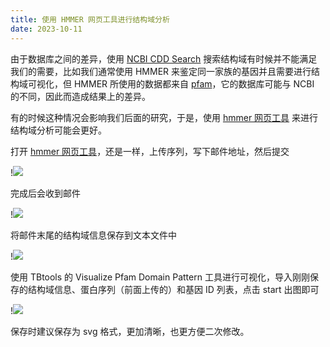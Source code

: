 ```yaml
---
title: 使用 HMMER 网页工具进行结构域分析
date: 2023-10-11
---
```


由于数据库之间的差异，使用 [NCBI CDD Search](https://www.ncbi.nlm.nih.gov/Structure/bwrpsb/bwrpsb.cgi) 搜索结构域有时候并不能满足我们的需要，比如我们通常使用 HMMER 来鉴定同一家族的基因并且需要进行结构域可视化，但 HMMER 所使用的数据都来自 [pfam](http://pfam-legacy.xfam.org/)，它的数据库可能与 NCBI 的不同，因此而造成结果上的差异。

<!--more-->

有的时候这种情况会影响我们后面的研究，于是，使用 [hmmer 网页工具](https://www.ebi.ac.uk/Tools/hmmer/) 来进行结构域分析可能会更好。

打开 [hmmer 网页工具](https://www.ebi.ac.uk/Tools/hmmer/)，还是一样，上传序列，写下邮件地址，然后提交

!![](https://images.yuanj.top/202310111726041.png)

完成后会收到邮件

!![](https://images.yuanj.top/202310111727248.png)

将邮件末尾的结构域信息保存到文本文件中

!![](https://images.yuanj.top/202310111728580.png)

使用 TBtools 的 Visualize Pfam Domain Pattern 工具进行可视化，导入刚刚保存的结构域信息、蛋白序列（前面上传的）和基因 ID 列表，点击 start 出图即可

!![](https://images.yuanj.top/202310111729045.png)

保存时建议保存为 svg 格式，更加清晰，也更方便二次修改。